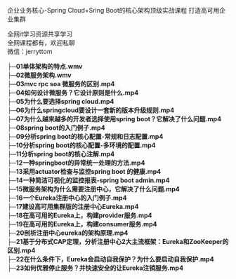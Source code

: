 企业业务核心-Spring Cloud+Sring Boot的核心架构顶级实战课程 打造高可用企业集群

全网it学习资源共享学习<br>全网课程都有，欢迎私聊<br>微信：jerryttom<br>

<strong>├─01单体架构的特点.wmv</strong><br> <strong>├─02微服务架构.wmv</strong><br> <strong>├─03mvc rpc soa 微服务的区别.mp4</strong><br> <strong>├─04如何设计微服务？它设计原则是什么.mp4</strong><br> <strong>├─05为什么要选择spring cloud.mp4</strong><br> <strong>├─06为什么springcloud要设计一套新的版本升级规则.mp4</strong><br> <strong>├─07为什么越来越多的开发者选择使用spring boot？它解决了什么问题.mp4</strong><br> <strong>├─08spring boot的入门例子.mp4</strong><br> <strong>├─09分析spring boot的核心配置-常规和日志配置.mp4</strong><br> <strong>├─10分析spring boot的核心配置-多环境的配置.mp4</strong><br> <strong>├─11分析spring boot的核心注解.mp4</strong><br> <strong>├─12一种springboot的异常统一处理的方法.mp4</strong><br> <strong>├─13采用actuator检查与监控spring boot 的健康.mp4</strong><br> <strong>├─14一种简洁可视化的监控报表-spring boot admin.mp4</strong><br> <strong>├─15微服务架构为什么需要注册中心，它解决了什么问题.mp4</strong><br> <strong>├─16一个Eureka注册中心的入门例子.mp4</strong><br> <strong>├─17建设高可用集群版的注册中心Eureka.mp4</strong><br> <strong>├─18在高可用的Eureka上，构建provider服务.mp4</strong><br> <strong>├─19在高可用的Eureka上，构建consumer服务.mp4</strong><br> <strong>├─20剖析注册中心eureka的架构原理.mp4</strong><br> <strong>├─21基于分布式CAP定理，分析注册中心2大主流框架：Eureka和ZooKeeper的区别.mp4</strong><br> <strong>├─22在什么条件下，Eureka会启动自我保护？为什么要启动自我保护.mp4</strong><br> <strong>├─23如何优雅停止服务？并快速安全的让Eureka注销服务.mp4</strong>